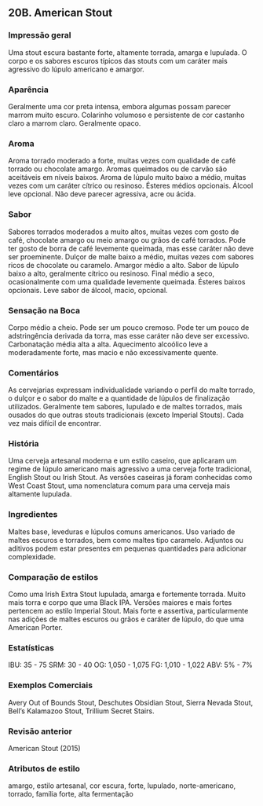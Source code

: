 ## 20B. American Stout

### Impressão geral

Uma stout escura bastante forte, altamente torrada, amarga e lupulada. O corpo e os sabores escuros típicos das stouts com um caráter mais agressivo do lúpulo americano e amargor.

### Aparência

Geralmente uma cor preta intensa, embora algumas possam parecer marrom muito escuro. Colarinho volumoso e persistente de cor castanho claro a marrom claro. Geralmente opaco.

### Aroma

Aroma torrado moderado a forte, muitas vezes com qualidade de café torrado ou chocolate amargo. Aromas queimados ou de carvão são aceitáveis ​​em níveis baixos. Aroma de lúpulo muito baixo a médio, muitas vezes com um caráter cítrico ou resinoso. Ésteres médios opcionais. Álcool leve opcional. Não deve parecer agressiva, acre ou ácida.

### Sabor

Sabores torrados moderados a muito altos, muitas vezes com gosto de café, chocolate amargo ou meio amargo ou grãos de café torrados. Pode ter gosto de borra de café levemente queimada, mas esse caráter não deve ser proeminente. Dulçor de malte baixo a médio, muitas vezes com sabores ricos de chocolate ou caramelo. Amargor médio a alto. Sabor de lúpulo baixo a alto, geralmente cítrico ou resinoso. Final médio a seco, ocasionalmente com uma qualidade levemente queimada. Ésteres baixos opcionais. Leve sabor de álcool, macio, opcional.

### Sensação na Boca

Corpo médio a cheio. Pode ser um pouco cremoso. Pode ter um pouco de adstringência derivada da torra, mas esse caráter não deve ser excessivo. Carbonatação média alta a alta. Aquecimento alcoólico leve a moderadamente forte, mas macio e não excessivamente quente.

### Comentários

As cervejarias expressam individualidade variando o perfil do malte torrado, o dulçor e o sabor do malte e a quantidade de lúpulos de finalização utilizados. Geralmente tem sabores, lupulado e de maltes torrados, mais ousados ​​do que outras stouts tradicionais (exceto Imperial Stouts). Cada vez mais difícil de encontrar.

### História

Uma cerveja artesanal moderna e um estilo caseiro, que aplicaram um regime de lúpulo americano mais agressivo a uma cerveja forte tradicional, English Stout ou Irish Stout. As versões caseiras já foram conhecidas como West Coast Stout, uma nomenclatura comum para uma cerveja mais altamente lupulada.

### Ingredientes

Maltes base, leveduras e lúpulos comuns americanos. Uso variado de maltes escuros e torrados, bem como maltes tipo caramelo. Adjuntos ou aditivos podem estar presentes em pequenas quantidades para adicionar complexidade.

### Comparação de estilos

Como uma Irish Extra Stout lupulada, amarga e fortemente torrada. Muito mais torra e corpo que uma Black IPA. Versões maiores e mais fortes pertencem ao estilo Imperial Stout. Mais forte e assertiva, particularmente nas adições de maltes escuros ou grãos e caráter de lúpulo, do que uma American Porter.

### Estatísticas

IBU: 35 - 75
SRM: 30 - 40
OG: 1,050 - 1,075
FG: 1,010 - 1,022
ABV: 5% - 7%

### Exemplos Comerciais

Avery Out of Bounds Stout, Deschutes Obsidian Stout, Sierra Nevada Stout, Bell’s Kalamazoo Stout, Trillium Secret Stairs.

### Revisão anterior

American Stout (2015)

### Atributos de estilo

amargo, estilo artesanal, cor escura, forte, lupulado, norte-americano, torrado, família forte, alta fermentação